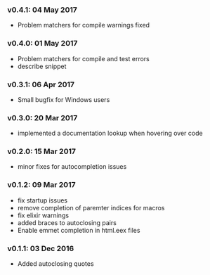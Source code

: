 ### v0.4.1: 04 May 2017
  - Problem matchers for compile warnings fixed

### v0.4.0: 01 May 2017
  - Problem matchers for compile and test errors
  - describe snippet

### v0.3.1: 06 Apr 2017
  - Small bugfix for Windows users

### v0.3.0: 20 Mar 2017
  - implemented a documentation lookup when hovering over code

### v0.2.0: 15 Mar 2017
  - minor fixes for autocompletion issues

### v0.1.2: 09 Mar 2017
  - fix startup issues
  - remove completion of paremter indices for macros
  - fix elixir warnings
  - added braces to autoclosing pairs
  - Enable emmet completion in html.eex files

### v0.1.1: 03 Dec 2016
  - Added autoclosing quotes